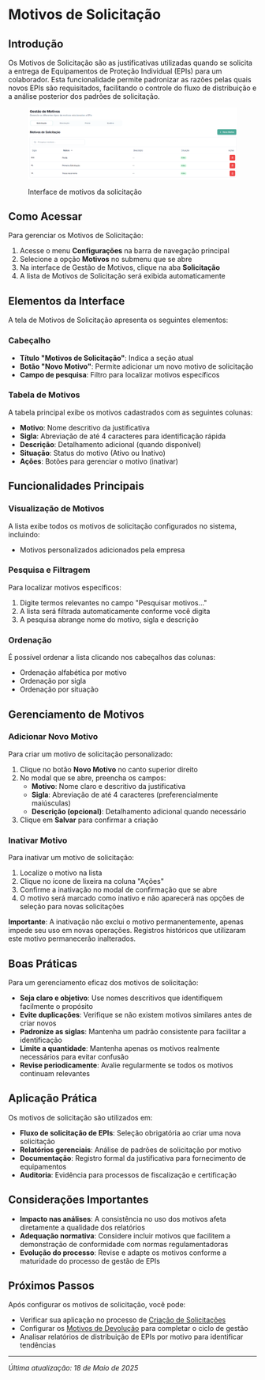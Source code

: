 # Motivos de Solicitação

## Introdução

Os Motivos de Solicitação são as justificativas utilizadas quando se solicita a entrega de Equipamentos de Proteção Individual (EPIs) para um colaborador. Esta funcionalidade permite padronizar as razões pelas quais novos EPIs são requisitados, facilitando o controle do fluxo de distribuição e a análise posterior dos padrões de solicitação.

<figure><img src="../../.gitbook/assets/image (65).png" alt=""><figcaption><p>Interface de motivos da solicitação</p></figcaption></figure>

## Como Acessar

Para gerenciar os Motivos de Solicitação:

1. Acesse o menu **Configurações** na barra de navegação principal
2. Selecione a opção **Motivos** no submenu que se abre
3. Na interface de Gestão de Motivos, clique na aba **Solicitação**
4. A lista de Motivos de Solicitação será exibida automaticamente

## Elementos da Interface

A tela de Motivos de Solicitação apresenta os seguintes elementos:

### Cabeçalho

* **Título "Motivos de Solicitação"**: Indica a seção atual
* **Botão "Novo Motivo"**: Permite adicionar um novo motivo de solicitação
* **Campo de pesquisa**: Filtro para localizar motivos específicos

### Tabela de Motivos

A tabela principal exibe os motivos cadastrados com as seguintes colunas:

* **Motivo**: Nome descritivo da justificativa
* **Sigla**: Abreviação de até 4 caracteres para identificação rápida
* **Descrição**: Detalhamento adicional (quando disponível)
* **Situação**: Status do motivo (Ativo ou Inativo)
* **Ações**: Botões para gerenciar o motivo (inativar)



## Funcionalidades Principais

### Visualização de Motivos

A lista exibe todos os motivos de solicitação configurados no sistema, incluindo:

* Motivos personalizados adicionados pela empresa

### Pesquisa e Filtragem

Para localizar motivos específicos:

1. Digite termos relevantes no campo "Pesquisar motivos..."
2. A lista será filtrada automaticamente conforme você digita
3. A pesquisa abrange nome do motivo, sigla e descrição

### Ordenação

É possível ordenar a lista clicando nos cabeçalhos das colunas:

* Ordenação alfabética por motivo
* Ordenação por sigla
* Ordenação por situação

## Gerenciamento de Motivos

### Adicionar Novo Motivo

Para criar um motivo de solicitação personalizado:

1. Clique no botão **Novo Motivo** no canto superior direito
2. No modal que se abre, preencha os campos:
   * **Motivo**: Nome claro e descritivo da justificativa
   * **Sigla**: Abreviação de até 4 caracteres (preferencialmente maiúsculas)
   * **Descrição (opcional)**: Detalhamento adicional quando necessário
3. Clique em **Salvar** para confirmar a criação

### Inativar Motivo

Para inativar um motivo de solicitação:

1. Localize o motivo na lista
2. Clique no ícone de lixeira na coluna "Ações"
3. Confirme a inativação no modal de confirmação que se abre
4. O motivo será marcado como inativo e não aparecerá nas opções de seleção para novas solicitações

**Importante**: A inativação não exclui o motivo permanentemente, apenas impede seu uso em novas operações. Registros históricos que utilizaram este motivo permanecerão inalterados.

## Boas Práticas

Para um gerenciamento eficaz dos motivos de solicitação:

* **Seja claro e objetivo**: Use nomes descritivos que identifiquem facilmente o propósito
* **Evite duplicações**: Verifique se não existem motivos similares antes de criar novos
* **Padronize as siglas**: Mantenha um padrão consistente para facilitar a identificação
* **Limite a quantidade**: Mantenha apenas os motivos realmente necessários para evitar confusão
* **Revise periodicamente**: Avalie regularmente se todos os motivos continuam relevantes

## Aplicação Prática

Os motivos de solicitação são utilizados em:

* **Fluxo de solicitação de EPIs**: Seleção obrigatória ao criar uma nova solicitação
* **Relatórios gerenciais**: Análise de padrões de solicitação por motivo
* **Documentação**: Registro formal da justificativa para fornecimento de equipamentos
* **Auditoria**: Evidência para processos de fiscalização e certificação

## Considerações Importantes

* **Impacto nas análises**: A consistência no uso dos motivos afeta diretamente a qualidade dos relatórios
* **Adequação normativa**: Considere incluir motivos que facilitem a demonstração de conformidade com normas regulamentadoras
* **Evolução do processo**: Revise e adapte os motivos conforme a maturidade do processo de gestão de EPIs

## Próximos Passos

Após configurar os motivos de solicitação, você pode:

* Verificar sua aplicação no processo de [Criação de Solicitações](../../solicitacoes/nova-solicitacao.md)
* Configurar os [Motivos de Devolução](motivos-devolucao.md) para completar o ciclo de gestão
* Analisar relatórios de distribuição de EPIs por motivo para identificar tendências

***

_Última atualização: 18 de Maio de 2025_
